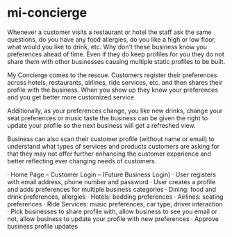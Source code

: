 # mi-concierge

Whenever a customer visits a restaurant or hotel the staff ask the same questions, do you have any food allergies, do you like a high or low floor, what would you like to drink, etc. Why don't these business know you preferences ahead of time. Even if they do keep profiles for you they do not share them with other businesses causing multiple static profiles to be built.
 
My Concierge comes to the rescue. Customers register their preferences across hotels, restaurants, airlines, ride services, etc. and then shares their profile with the business. When you show up they know your preferences and you get better more customized service.
 
Additionally, as your preferences change, you like new drinks, change your seat preferences or music taste the business can be given the right to update your profile so the next business will get a refreshed view.
 
Business can also scan their customer profile (without name or email) to understand what types of services and products customers are asking for that they may not offer further enhancing the customer experience and better reflecting ever changing needs of customers.
 
·      Home Page – Customer Login – (Future Business Login)
·      User registers with email address, phone number and password
·      User creates a profile and adds preferences for multiple business categories
·      Dining: food and drink preferences, allergies
·      Hotels: bedding preferences
·      Airlines: seating preferences
·      Ride Services: music preferences, car type, driver interaction
·      Pick businesses to share profile with, allow business to see you email or not, allow business to update your profile with new preferences
·      Approve business profile updates
